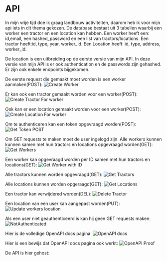 # API

In mijn vrije tijd doe ik graag landbouw activiteiten, daarom heb ik voor mijn api iets in dit thema gekozen.
De database bestaat uit 3 tabellen waarbij een worker een tractor en een location kan hebben.
Een worker heeft een: id,email, een hashed_password en een list van tractors/locations.
Een tractor heeft:id, type, year, worker_id.
Een Location heeft: id, type, address, worker_id.

De location is een uitbreiding op de eerste versie van mijn API.
In deze versie van mijn API is er ook authentication en de passwords zijn gehashed.
Er zijn ook enkele endpoints bijgekomen.


De eerste request die gemaakt moet worden is een worker aanmaken(POST):
![Create Worker](https://github.com/louis-hertleer/EindprojectAPI/assets/114073936/2afc9a6e-dce4-4d31-a5e3-803c0b597dee)

Er kan ook een tractor gemaakt worden voor een worker(POST):
![Create Tractor For worker](https://github.com/louis-hertleer/EindprojectAPI/assets/114073936/cb557145-3ace-4637-9e2d-c377620d8f5a)

Ook kan er een location gemaakt worden voor een worker(POST):
![Create Location For worker](https://github.com/louis-hertleer/EindprojectAPI/assets/114073936/240ab964-dc49-45da-9046-396f3f564858)

Om te authenticeren kan een token opgevraagd worden(POST):
![Get Token POST](https://github.com/louis-hertleer/EindprojectAPI/assets/114073936/4e1f4180-5f3d-4eb1-8aaa-67cc4693bb4b)

Om GET requests te maken moet de user ingelogd zijn.
Alle workers kunnen kunnen samen met hun tractors en locations opgevraagd worden(GET):
![Get Workers](https://github.com/louis-hertleer/EindprojectAPI/assets/114073936/40278be8-d63e-42b9-9200-70f7b7252d51)

Een worker kan opgevraagd worden per ID samen met hun tractors en locations(GET):
![Get Worker with ID](https://github.com/louis-hertleer/EindprojectAPI/assets/114073936/92568059-7df4-41a7-a2b9-bf79a8f59a4a)

Alle tractors kunnen worden opgevraagd(GET):
![Get Tractors](https://github.com/louis-hertleer/EindprojectAPI/assets/114073936/2f5f79bc-6ffd-4f90-baa6-fea414a29ef1)

Alle locations kunnen worden opgeraagd(GET):
![Get Locations](https://github.com/louis-hertleer/EindprojectAPI/assets/114073936/7ce866c8-c3e6-45ba-9d14-ef90339d6a6e)

Een tractor kan verwijdered worden(DEL):
![Delete Tractor](https://github.com/louis-hertleer/EindprojectAPI/assets/114073936/d2acbc7f-3f83-4570-91db-27c6df60bd84)

Een location van een user kan aangepast worden(PUT):
![Update workers location](https://github.com/louis-hertleer/EindprojectAPI/assets/114073936/c02c041c-8000-454a-a823-5f4b95a2dd36)

Als een user niet geauthenticeerd is kan hij geen GET requests maken:
![NotAuthenticated](https://github.com/louis-hertleer/EindprojectAPI/assets/114073936/7d4ba4bb-a437-4ff0-94b5-5c3296e854ba)

Hier is de volledige OpenAPI docs pagina:
![OpenAPI docs](https://github.com/louis-hertleer/EindprojectAPI/assets/114073936/d3c5db3a-4a6e-491b-8964-902d986a9ea1)

Hier is een bewijs dat OpenAPI docs pagina ook werkt:
![OpenAPI Proof](https://github.com/louis-hertleer/EindprojectAPI/assets/114073936/4a9b55f4-6f8d-4c7b-a50f-58af6b76da23)

De API is hier gehost:
